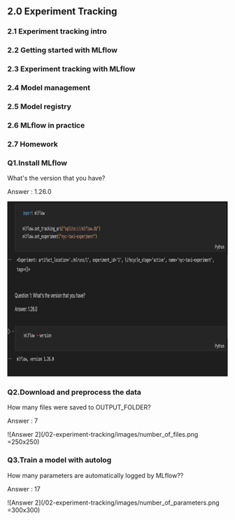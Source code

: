 <h2> 2.0 Experiment Tracking </h1>

<h3> 2.1 Experiment tracking intro </h2>

<h3> 2.2 Getting started with MLflow </h2>

<h3> 2.3 Experiment tracking with MLflow </h2>

<h3> 2.4 Model management </h2>

<h3> 2.5 Model registry </h2>

<h3> 2.6 MLflow in practice </h2>

<h3> 2.7 Homework </h2>

<h3> Q1.Install MLflow </h3>
  <p> What's the version that you have? </p>
  <p> Answer : 1.26.0 </p>
<img src="https://raw.githubusercontent.com/tanmaybhardwaj/mlops-zoomcamp/main/02-experiment-tracking/images/mlflow_version.png" width="600" height="400">

<h3> Q2.Download and preprocess the data </h3>
  <p> How many files were saved to OUTPUT_FOLDER? </p>
  <p> Answer : 7 </p>
  
![Answer 2](/02-experiment-tracking/images/number_of_files.png =250x250)

<h3> Q3.Train a model with autolog </h3>
  <p> How many parameters are automatically logged by MLflow?? </p>
  <p> Answer : 17 </p>
  
![Answer 2](/02-experiment-tracking/images/number_of_parameters.png =300x300)



  

